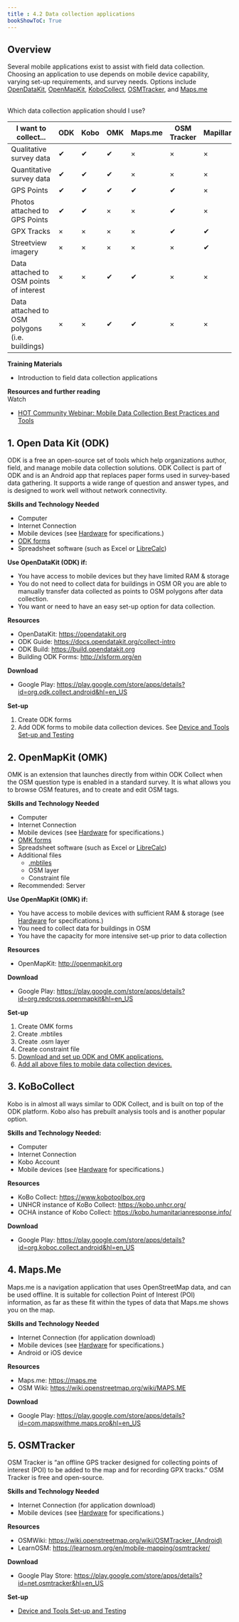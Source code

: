 ```yaml
---
title : 4.2 Data collection applications
bookShowToC: True
---
```


## Overview 
Several mobile applications exist to assist with field data collection. Choosing an application to use depends on mobile device capability, varying set-up requirements, and survey needs. Options include [OpenDataKit](https://opendatakit.org/), [OpenMapKit](http://openmapkit.org/), [KoboCollect](https://www.kobotoolbox.org), [OSMTracker](https://play.google.com/store/apps/details?id=net.osmtracker&hl=en_US), and [Maps.me](https://maps.me/)<br><br>

Which data collection application should I use?


| I want to collect...                           | ODK | Kobo | OMK | Maps.me | OSM Tracker | Mapillary |
|------------------------------------------------|-----|------|-----|---------|-------------|-----------|
| Qualitative survey data                        | ✔   | ✔    | ✔   | ×       | ×           | ×         |
| Quantitative survey data                       | ✔   | ✔    | ✔   | ×       | ×           | ×         |
| GPS Points                                     | ✔   | ✔    | ✔   | ✔       | ✔           | ×         |
| Photos attached to GPS Points                  | ✔   | ✔    | ×   | ×       | ✔           | ×         |
| GPX Tracks                                     | ×   | ×    | ×   | ×       | ✔           | ✔         |
| Streetview imagery                             | ×   | ×    | ×   | ×       | ×           | ✔         |
| Data attached to OSM points of interest        | ×   | ×    | ✔   | ✔       | ×           | ×         |
| Data attached to OSM polygons (i.e. buildings) | ×   | ×    | ✔   | ✔       | ×           | ×         |


**Training Materials**

* Introduction to field data collection applications

**Resources and further reading**
<br> Watch

* [HOT Community Webinar: Mobile Data Collection Best Practices and Tools](https://www.youtube.com/watch?v=36PXZPyUoLc)

## 1. Open Data Kit (ODK) 
ODK is a free an open-source set of tools which help organizations author, field, and manage mobile data collection solutions. ODK Collect is part of ODK and is an Android app that replaces paper forms used in survey-based data gathering. It supports a wide range of question and answer types, and is designed to work well without network connectivity.



**Skills and Technology Needed**

* Computer
* Internet Connection
* Mobile devices (see [Hardware](https://hotosm.github.io/toolbox/pages/running-a-mapping-project/1.5-hardware/) for specifications.) 
* [ODK forms](https://hotosm.github.io/toolbox/pages/data-collection-and-field-mapping/4.4-creating-forms-odk-omk/)
* Spreadsheet software (such as Excel or [LibreCalc](https://www.libreoffice.org/discover/calc/))

**Use OpenDataKit (ODK) if:**
  * You have access to mobile devices but they have limited RAM & storage
  * You do not need to collect data for buildings in OSM OR you are able to manually transfer data collected as points to OSM polygons after data collection. 
  * You want or need to have an easy set-up option for data collection.

**Resources**

* OpenDataKit: https://opendatakit.org
* ODK Guide: https://docs.opendatakit.org/collect-intro
* ODK Build: https://build.opendatakit.org
* Building ODK Forms: http://xlsform.org/en

**Download**

* Google Play: https://play.google.com/store/apps/details?id=org.odk.collect.android&hl=en_US

**Set-up**

1. Create ODK forms
2. Add ODK forms to mobile data collection devices. See [Device and Tools Set-up and Testing](https://hotosm.github.io/toolbox/pages/running-a-mapping-project/1.5.1-setting-up-phones-and-servers/)

## 2. OpenMapKit (OMK) 

OMK is an extension that launches directly from within ODK Collect when the OSM question type is enabled in a standard survey. It is what allows you to browse OSM features, and to create and edit OSM tags. 



**Skills and Technology Needed**

* Computer
* Internet Connection
* Mobile devices (see [Hardware](https://hotosm.github.io/toolbox/pages/running-a-mapping-project/1.5-hardware/) for specifications.) 
* [OMK forms](https://github.com/hotosm/toolbox/wiki/4.3-Creating-forms-(ODK-OMK))
* Spreadsheet software (such as Excel or [LibreCalc](https://www.libreoffice.org/discover/calc/))
* Additional files
  * [.mbtiles](https://github.com/hotosm/toolbox/wiki/4.5-Creating-.mbtiles)
  * OSM layer
  * Constraint file
* Recommended: Server

**Use OpenMapKit (OMK) if:** 
  * You have access to mobile devices with sufficient RAM & storage (see [Hardware](https://github.com/hotosm/toolbox/wiki/1.5-Hardware) for specifications.) 
  * You need to collect data for buildings in OSM
  * You have the capacity for more intensive set-up prior to data collection

**Resources**

* OpenMapKit: http://openmapkit.org

**Download**

* Google Play: https://play.google.com/store/apps/details?id=org.redcross.openmapkit&hl=en_US

**Set-up**

1. Create OMK forms
2. Create .mbtiles
3. Create .osm layer
4. Create constraint file
1. [Download and set up ODK and OMK applications.](https://hotosm.github.io/toolbox/pages/running-a-mapping-project/1.5.1-setting-up-phones-and-servers/)
5. [Add all above files to mobile data collection devices.](https://hotosm.github.io/toolbox/pages/running-a-mapping-project/1.5.1-setting-up-phones-and-servers/)

## 3. KoBoCollect
Kobo is in almost all ways similar to ODK Collect, and is built on top of the ODK platform. Kobo also has prebuilt analysis tools and is another popular option. 

**Skills and Technology Needed:**

* Computer
* Internet Connection
* Kobo Account
* Mobile devices (see [Hardware](https://hotosm.github.io/toolbox/pages/running-a-mapping-project/1.5-hardware/) for specifications.) 

**Resources**

* KoBo Collect: https://www.kobotoolbox.org
* UNHCR instance of KoBo Collect: https://kobo.unhcr.org/
* OCHA instance of Kobo Collect: https://kobo.humanitarianresponse.info/

**Download**

* Google Play: https://play.google.com/store/apps/details?id=org.koboc.collect.android&hl=en_US

## 4. Maps.Me
Maps.me is a navigation application that uses OpenStreetMap data, and can be used offline. It is suitable for collection Point of Interest (POI) information, as far as these fit within the types of data that Maps.me shows you on the map.

**Skills and Technology Needed**

* Internet Connection (for application download)
* Mobile devices (see [Hardware](https://hotosm.github.io/toolbox/pages/running-a-mapping-project/1.5-hardware/) for specifications.) 
* Android or iOS device

**Resources**

* Maps.me: https://maps.me
* OSM Wiki: https://wiki.openstreetmap.org/wiki/MAPS.ME

**Download**

* Google Play: https://play.google.com/store/apps/details?id=com.mapswithme.maps.pro&hl=en_US

## 5. OSMTracker
OSM Tracker is “an offline GPS tracker designed for collecting points of interest (POI) to be added to the map and for recording GPX tracks.” OSM Tracker is free and open-source.

**Skills and Technology Needed**

* Internet Connection (for application download)
* Mobile devices (see [Hardware](https://hotosm.github.io/toolbox/pages/running-a-mapping-project/1.5-hardware/) for specifications.) 

**Resources**

* OSMWiki: https://wiki.openstreetmap.org/wiki/OSMTracker_(Android)
* LearnOSM: https://learnosm.org/en/mobile-mapping/osmtracker/

**Download**

* Google Play Store: https://play.google.com/store/apps/details?id=net.osmtracker&hl=en_US

**Set-up**

* [Device and Tools Set-up and Testing](https://hotosm.github.io/toolbox/pages/running-a-mapping-project/1.5.1-setting-up-phones-and-servers/)



